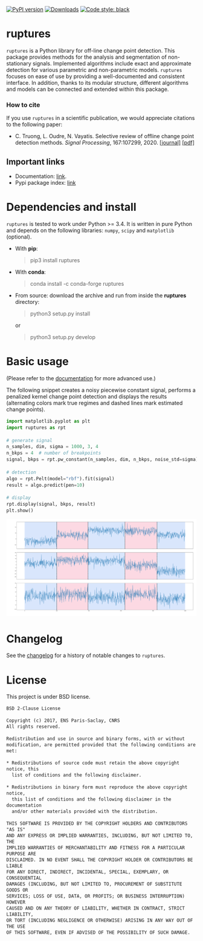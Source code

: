 
[![PyPI version](https://badge.fury.io/py/ruptures.svg)](https://badge.fury.io/py/ruptures)
[![Downloads](https://pepy.tech/badge/ruptures)](https://pepy.tech/project/ruptures)
<a href="https://github.com/psf/black"><img alt="Code style: black" src="https://img.shields.io/badge/code%20style-black-000000.svg"></a>

# ruptures

`ruptures` is a Python library for off-line change point detection.
This package provides methods for the analysis and segmentation of non-stationary signals.  Implemented algorithms include exact and approximate detection for various parametric and non-parametric models.
`ruptures` focuses on ease of use by providing a well-documented and consistent interface.
In addition, thanks to its modular structure, different algorithms and models can be connected and extended within this package.

### How to cite
If you use `ruptures` in a scientific publication, we would appreciate citations to the following paper:
- C. Truong, L. Oudre, N. Vayatis. Selective review of offline change point detection methods. _Signal Processing_, 167:107299, 2020. [[journal]](https://doi.org/10.1016/j.sigpro.2019.107299) [[pdf]](http://www.laurentoudre.fr/publis/TOG-SP-19.pdf)

## Important links

- Documentation: [link](https://centre-borelli.github.io/ruptures-docs/ "Link to documentation").
- Pypi package index: [link](https://pypi.python.org/pypi/ruptures)


# Dependencies and install

`ruptures` is tested to work under Python >= 3.4.
It is written in pure Python and depends on the following libraries: `numpy`, `scipy` and `matplotlib` (optional).

- With **pip**:
    > pip3 install ruptures

- With **conda**:
    > conda install -c conda-forge ruptures
   
- From source: download the archive and run from inside the **ruptures** directory:
    
    > python3 setup.py install
    
    or

    > python3 setup.py develop

# Basic usage

(Please refer to the [documentation](https://centre-borelli.github.io/ruptures-docs/ "Link to documentation") for more advanced use.)

The following snippet creates a noisy piecewise constant signal, performs a penalized kernel change point detection and displays the results (alternating colors mark true regimes and dashed lines mark estimated change points).

```python
import matplotlib.pyplot as plt
import ruptures as rpt

# generate signal
n_samples, dim, sigma = 1000, 3, 4
n_bkps = 4  # number of breakpoints
signal, bkps = rpt.pw_constant(n_samples, dim, n_bkps, noise_std=sigma)

# detection
algo = rpt.Pelt(model="rbf").fit(signal)
result = algo.predict(pen=10)

# display
rpt.display(signal, bkps, result)
plt.show()
```

![](./images/example_readme.png)

# Changelog

See the [changelog](https://github.com/deepcharles/ruptures/blob/master/CHANGELOG.md) for a history of notable changes to `ruptures`.

# License

This project is under BSD license.

```
BSD 2-Clause License

Copyright (c) 2017, ENS Paris-Saclay, CNRS
All rights reserved.

Redistribution and use in source and binary forms, with or without
modification, are permitted provided that the following conditions are met:

* Redistributions of source code must retain the above copyright notice, this
  list of conditions and the following disclaimer.

* Redistributions in binary form must reproduce the above copyright notice,
  this list of conditions and the following disclaimer in the documentation
  and/or other materials provided with the distribution.

THIS SOFTWARE IS PROVIDED BY THE COPYRIGHT HOLDERS AND CONTRIBUTORS "AS IS"
AND ANY EXPRESS OR IMPLIED WARRANTIES, INCLUDING, BUT NOT LIMITED TO, THE
IMPLIED WARRANTIES OF MERCHANTABILITY AND FITNESS FOR A PARTICULAR PURPOSE ARE
DISCLAIMED. IN NO EVENT SHALL THE COPYRIGHT HOLDER OR CONTRIBUTORS BE LIABLE
FOR ANY DIRECT, INDIRECT, INCIDENTAL, SPECIAL, EXEMPLARY, OR CONSEQUENTIAL
DAMAGES (INCLUDING, BUT NOT LIMITED TO, PROCUREMENT OF SUBSTITUTE GOODS OR
SERVICES; LOSS OF USE, DATA, OR PROFITS; OR BUSINESS INTERRUPTION) HOWEVER
CAUSED AND ON ANY THEORY OF LIABILITY, WHETHER IN CONTRACT, STRICT LIABILITY,
OR TORT (INCLUDING NEGLIGENCE OR OTHERWISE) ARISING IN ANY WAY OUT OF THE USE
OF THIS SOFTWARE, EVEN IF ADVISED OF THE POSSIBILITY OF SUCH DAMAGE.
```

